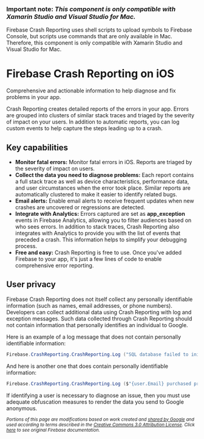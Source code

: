 ### **Important note:** *This component is only compatible with Xamarin Studio and Visual Studio for Mac.*

Firebase Crash Reporting uses shell scripts to upload symbols to Firebase Console, but scripts use commands that are only available in Mac. Therefore, this component is only compatible with Xamarin Studio and Visual Studio for Mac.

# Firebase Crash Reporting on iOS

Comprehensive and actionable information to help diagnose and fix problems in your app.

Crash Reporting creates detailed reports of the errors in your app. Errors are grouped into clusters of similar stack traces and triaged by the severity of impact on your users. In addition to automatic reports, you can log custom events to help capture the steps leading up to a crash.

## Key capabilities

* **Monitor fatal errors:** Monitor fatal errors in iOS. Reports are triaged by the severity of impact on users.
* **Collect the data you need to diagnose problems:** Each report contains a full stack trace as well as device characteristics, performance data, and user circumstances when the error took place. Similar reports are automatically clustered to make it easier to identify related bugs.
* **Email alerts:** Enable email alerts to receive frequent updates when new crashes are uncovered or regressions are detected.
* **Integrate with Analytics:** Errors captured are set as **app_exception** events in Firebase Analytics, allowing you to filter audiences based on who sees errors. In addition to stack traces, Crash Reporting also integrates with Analytics to provide you with the list of events that preceded a crash. This information helps to simplify your debugging process.
* **Free and easy:** Crash Reporting is free to use. Once you've added Firebase to your app, it's just a few lines of code to enable comprehensive error reporting.

## User privacy

Firebase Crash Reporting does not itself collect any personally identifiable information (such as names, email addresses, or phone numbers). Developers can collect additional data using Crash Reporting with log and exception messages. Such data collected through Crash Reporting should not contain information that personally identifies an individual to Google.

Here is an example of a log message that does not contain personally identifiable information:

```csharp
Firebase.CrashReporting.CrashReporting.Log ("SQL database failed to initialize");
```

And here is another one that does contain personally identifiable information:

```csharp
Firebase.CrashReporting.CrashReporting.Log ($"{user.Email} purchased product {product.Id}");
```

If identifying a user is necessary to diagnose an issue, then you must use adequate obfuscation measures to render the data you send to Google anonymous.

<sub>_Portions of this page are modifications based on work created and [shared by Google](https://developers.google.com/readme/policies/) and used according to terms described in the [Creative Commons 3.0 Attribution License](http://creativecommons.org/licenses/by/3.0/). Click [here](https://firebase.google.com/docs/crash/) to see original Firebase documentation._</sub>
